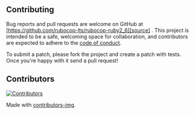 ## Contributing

Bug reports and pull requests are welcome on GitHub at [https://github.com/rubocop-lts/rubocop-ruby2_6][source]
. This project is intended to be a safe, welcoming space for collaboration, and contributors are expected to adhere to
the [code of conduct][conduct].

To submit a patch, please fork the project and create a patch with tests. Once you're happy with it send a pull request!

## Contributors

[![Contributors](https://contrib.rocks/image?repo=rubocop-lts/rubocop-ruby2_6)][contributors]

Made with [contributors-img][contrib-rocks].

[comment]: <> (Following links are used by README, CONTRIBUTING)

[conduct]: https://github.com/rubocop-lts/rubocop-ruby2_6/blob/main/CODE_OF_CONDUCT.md

[contrib-rocks]: https://contrib.rocks

[contributors]: https://github.com/rubocop-lts/rubocop-ruby2_6/graphs/contributors

[comment]: <> (Following links are used by README, CONTRIBUTING, Homepage)

[source]: https://github.com/rubocop-lts/rubocop-ruby2_6/
